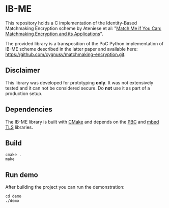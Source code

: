 # IB-ME
This repository holds a C implementation of the Identity-Based Matchmaking Encryption scheme by Ateniese et al: "[Match Me if You Can: Matchmaking Encryption and its Applications](https://eprint.iacr.org/2018/1094.pdf)".

The provided library is a transposition of the PoC Python implementation of IB-ME scheme described in the latter paper and available here: https://github.com/cygnusv/matchmaking-encryption.git.

## Disclaimer
This library was developed for prototyping **only**. It was not extensively tested and it can not be considered secure.
Do **not** use it as part of a production setup.

## Dependencies
The IB-ME library is built with [CMake](https://cmake.org/) and depends on the [PBC](https://crypto.stanford.edu/pbc/) and [mbed TLS](https://tls.mbed.org/) libraries.

## Build
    cmake .
    make

## Run demo
After building the project you can run the demonstration:

    cd demo
    ./demo
